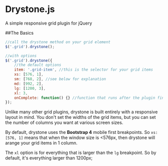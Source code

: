 # Drystone.js
A simple responsive grid plugin for jQuery

##The Basics
```javascript
//call the drystone method on your grid element
$('.grid').drystone();

//with options
$('.grid').drystone({
	//the default options
	item: '.grid-item', //this is the selector for your grid items
	xs: [576, 1], 
    sm: [768, 2], //see below for explanation
    md: [992, 2],
    lg: [1200, 3],
    xl: 3,
    onComplete: function() {} //function that runs after the plugin finishes
});
```
Unlike many other grid plugins, drystone is built entirely with a responsive layout in mind. You don't set the widths of the grid items, but you can set the number of columns you want at various screen sizes.

By default, drystone uses the **Bootstrap 4** mobile first breakpoints. So `xs: [576, 1]`  means that when the window size is <576px, then drystone will arange your grid items in 1 column.

The `xl` option is for everything that is larger than the `lg` breakpoint. So by default, it's everything larger than 1200px;
